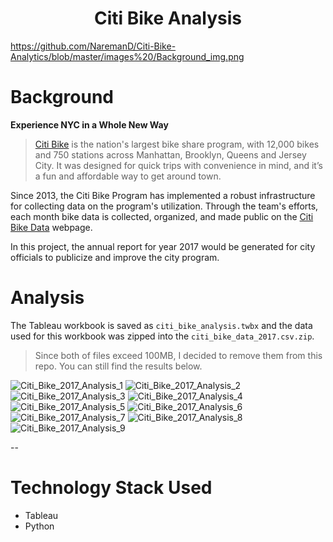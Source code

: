 

<h1 align="center"> Citi Bike Analysis </h1>

 https://github.com/NaremanD/Citi-Bike-Analytics/blob/master/images%20/Background_img.png

# Background
**Experience NYC in a Whole New Way**
> [Citi Bike](https://en.wikipedia.org/wiki/Citi_Bike) is the nation's largest bike share program, with 12,000 bikes and 750 stations across Manhattan, Brooklyn, Queens and Jersey City. It was designed for quick trips with convenience in mind, and it’s a fun and affordable way to get around town.

Since 2013, the Citi Bike Program has implemented a robust infrastructure for collecting data on the program's utilization. Through the team's efforts, each month bike data is collected, organized, and made public on the [Citi Bike Data](https://www.citibikenyc.com/system-data) webpage.

In this project, the annual report for year 2017 would be generated for city officials to publicize and improve the city program.

# Analysis
The Tableau workbook is saved as `citi_bike_analysis.twbx` and the data used for this workbook was zipped into the `citi_bike_data_2017.csv.zip`.
> Since both of files exceed 100MB, I decided to remove them from this repo. You can still find the results below.

![Citi_Bike_2017_Analysis_1](media/15306872775683/Citi_Bike_2017_Analysis_1.png)
![Citi_Bike_2017_Analysis_2](media/15306872775683/Citi_Bike_2017_Analysis_2.png)
![Citi_Bike_2017_Analysis_3](media/15306872775683/Citi_Bike_2017_Analysis_3.png)
![Citi_Bike_2017_Analysis_4](media/15306872775683/Citi_Bike_2017_Analysis_4.png)
![Citi_Bike_2017_Analysis_5](media/15306872775683/Citi_Bike_2017_Analysis_5.png)
![Citi_Bike_2017_Analysis_6](media/15306872775683/Citi_Bike_2017_Analysis_6.png)
![Citi_Bike_2017_Analysis_7](media/15306872775683/Citi_Bike_2017_Analysis_7.png)
![Citi_Bike_2017_Analysis_8](media/15306872775683/Citi_Bike_2017_Analysis_8.png)
![Citi_Bike_2017_Analysis_9](media/15306872775683/Citi_Bike_2017_Analysis_9.png)

--
# Technology Stack Used
- Tableau
- Python



